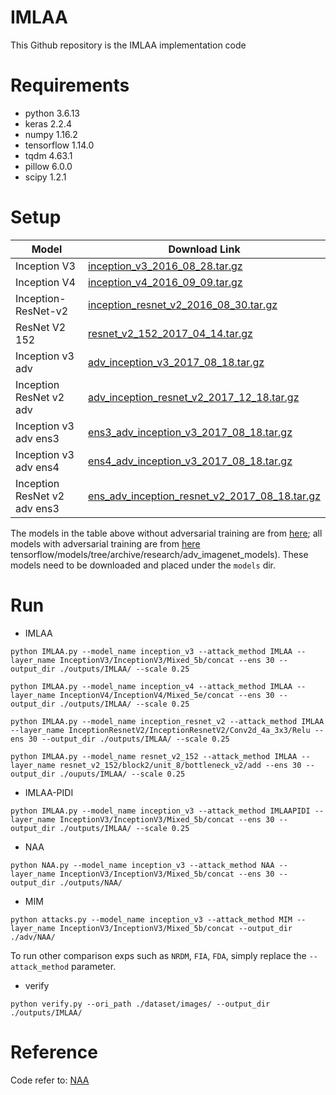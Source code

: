 # IMLAA

This Github repository is the IMLAA implementation code

# Requirements
- python 3.6.13
- keras 2.2.4
- numpy 1.16.2
- tensorflow 1.14.0
- tqdm 4.63.1
- pillow 6.0.0
- scipy 1.2.1

# Setup
Model  | Download Link
------------- | -------------
Inception V3  | [inception_v3_2016_08_28.tar.gz](http://download.tensorflow.org/models/inception_v3_2016_08_28.tar.gz)
Inception V4| [inception_v4_2016_09_09.tar.gz](http://download.tensorflow.org/models/inception_v4_2016_09_09.tar.gz)
Inception-ResNet-v2  | [inception_resnet_v2_2016_08_30.tar.gz](http://download.tensorflow.org/models/inception_resnet_v2_2016_08_30.tar.gz)
ResNet V2 152  | [resnet_v2_152_2017_04_14.tar.gz](http://download.tensorflow.org/models/resnet_v2_152_2017_04_14.tar.gz)
Inception v3 adv | [adv_inception_v3_2017_08_18.tar.gz](http://download.tensorflow.org/models/adv_inception_v3_2017_08_18.tar.gz)
Inception ResNet v2 adv  | [adv_inception_resnet_v2_2017_12_18.tar.gz](http://download.tensorflow.org/models/adv_inception_resnet_v2_2017_12_18.tar.gz)
Inception v3 adv ens3  | [ens3_adv_inception_v3_2017_08_18.tar.gz](http://download.tensorflow.org/models/ens3_adv_inception_v3_2017_08_18.tar.gz)
Inception v3 adv ens4  | [ens4_adv_inception_v3_2017_08_18.tar.gz](http://download.tensorflow.org/models/ens4_adv_inception_v3_2017_08_18.tar.gz)
Inception ResNet v2 adv ens3  | [ens_adv_inception_resnet_v2_2017_08_18.tar.gz](http://download.tensorflow.org/models/ens_adv_inception_resnet_v2_2017_08_18.tar.gz)


The models in the table above without adversarial training are from [here](https://github.com/tensorflow/models/tree/master/research/slim); all models with adversarial training are from [here](https://github.com/) tensorflow/models/tree/archive/research/adv_imagenet_models). These models need to be downloaded and placed under the `models` dir.

# Run
- IMLAA

`python IMLAA.py --model_name inception_v3 --attack_method IMLAA --layer_name InceptionV3/InceptionV3/Mixed_5b/concat --ens 30 --output_dir ./outputs/IMLAA/ --scale 0.25`

`python IMLAA.py --model_name inception_v4 --attack_method IMLAA --layer_name InceptionV4/InceptionV4/Mixed_5e/concat --ens 30 --output_dir ./outputs/IMLAA/ --scale 0.25`

`python IMLAA.py --model_name inception_resnet_v2 --attack_method IMLAA --layer_name InceptionResnetV2/InceptionResnetV2/Conv2d_4a_3x3/Relu --ens 30 --output_dir ./outputs/IMLAA/ --scale 0.25`

`python IMLAA.py --model_name resnet_v2_152 --attack_method IMLAA --layer_name resnet_v2_152/block2/unit_8/bottleneck_v2/add --ens 30 --output_dir ./ouputs/IMLAA/ --scale 0.25`

- IMLAA-PIDI

`python IMLAA.py --model_name inception_v3 --attack_method IMLAAPIDI --layer_name InceptionV3/InceptionV3/Mixed_5b/concat --ens 30 --output_dir ./outputs/IMLAA/ --scale 0.25`

- NAA

`python NAA.py --model_name inception_v3 --attack_method NAA --layer_name InceptionV3/InceptionV3/Mixed_5b/concat --ens 30 --output_dir ./outputs/NAA/`

- MIM

`python attacks.py --model_name inception_v3 --attack_method MIM --layer_name InceptionV3/InceptionV3/Mixed_5b/concat --output_dir ./adv/NAA/`

To run other comparison exps such as `NRDM`, `FIA`, `FDA`, simply replace the `--attack_method` parameter.

- verify

`python verify.py --ori_path ./dataset/images/ --output_dir ./outputs/IMLAA/`

# Reference
Code refer to: [NAA](https://github.com/jpzhang1810/NAA)
